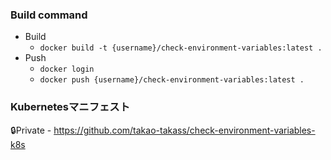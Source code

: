 
### Build command

- Build
    - `docker build -t {username}/check-environment-variables:latest .`
- Push
    - `docker login`
    - `docker push {username}/check-environment-variables:latest .`


### Kubernetesマニフェスト

🔒Private - https://github.com/takao-takass/check-environment-variables-k8s
